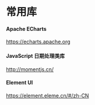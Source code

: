 # 常用库



####  **Apache ECharts**

https://echarts.apache.org



#### JavaScript 日期处理类库

http://momentjs.cn/



####   Element UI  

https://element.eleme.cn/#/zh-CN